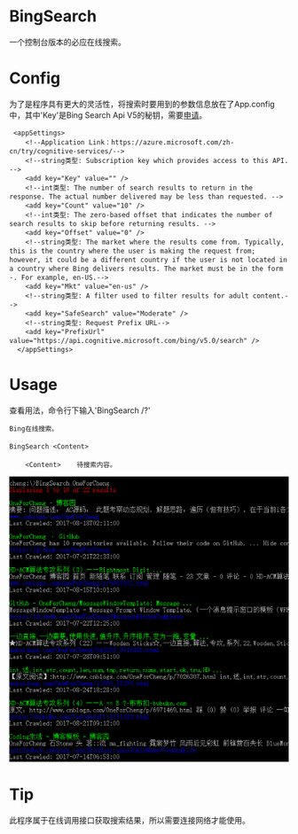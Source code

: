 
# BingSearch
一个控制台版本的必应在线搜索。

# Config
为了是程序具有更大的灵活性，将搜索时要用到的参数信息放在了App.config中，其中'Key'是Bing Search Api V5的秘钥，需要[申请][1]。

```
 <appSettings>
    <!--Application Link：https://azure.microsoft.com/zh-cn/try/cognitive-services/-->
    <!--string类型: Subscription key which provides access to this API. -->
    <add key="Key" value="" />
    <!--int类型: The number of search results to return in the response. The actual number delivered may be less than requested. -->
    <add key="Count" value="10" />
    <!--int类型: The zero-based offset that indicates the number of search results to skip before returning results. -->
    <add key="Offset" value="0" />
    <!--string类型: The market where the results come from. Typically, this is the country where the user is making the request from; however, it could be a different country if the user is not located in a country where Bing delivers results. The market must be in the form -. For example, en-US.-->
    <add key="Mkt" value="en-us" />
    <!--string类型: A filter used to filter results for adult content.-->
    <add key="SafeSearch" value="Moderate" />
    <!--string类型: Request Prefix URL-->
    <add key="PrefixUrl" value="https://api.cognitive.microsoft.com/bing/v5.0/search" />
  </appSettings>
```

# Usage
查看用法，命令行下输入'BingSearch /?'

```
Bing在线搜索。

BingSearch <Content>

    <Content>    待搜索内容。
```

 ![image](https://github.com/OneForCheng/BingSearch/blob/master/BingSearch/BingSearch.png)

# Tip
此程序属于在线调用接口获取搜索结果，所以需要连接网络才能使用。

[1]:https://azure.microsoft.com/zh-cn/try/cognitive-services
